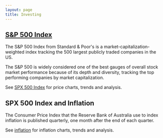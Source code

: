 ```yaml
---
layout: page
title: Investing
---
```


## [S&P 500 Index](spx-prices.html)

The S&P 500 Index from Standard & Poor's is a market-capitalization-weighted index tracking the 500 largest publicly traded companies in the US. 

The S&P 500 is widely considered one of the best gauges of overall stock market performance because of its depth and diversity, tracking the top performing companies by market capitalization.

See [SPX 500 Index](spx-prices.html) for price charts, trends and analysis.

## SPX 500 Index and Inflation

The Consumer Price Index that the Reserve Bank of Australia use to index inflation is published quarterly, one month after the end of each quarter.

See [inflation](inflation.html) for inflation charts, trends and analysis.
